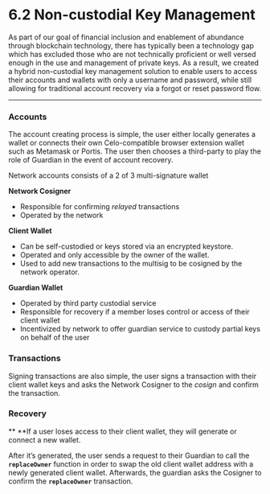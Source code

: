 # 6.2 Non-custodial Key Management

As part of our goal of financial inclusion and enablement of abundance through blockchain technology, there has typically been a technology gap which has excluded those who are not technically proficient or well versed enough in the use and management of private keys. As a result, we created a hybrid non-custodial key management solution to enable users to access their accounts and wallets with only a username and password, while still allowing for traditional account recovery via a forgot or reset password flow.

****

### **Accounts**

The account creating process is simple, the user either locally generates a wallet or connects their own Celo-compatible browser extension wallet such as Metamask or Portis. The user then chooses a third-party to play the role of Guardian in the event of account recovery.

Network accounts consists of a 2 of 3 multi-signature wallet

**Network Cosigner**

* Responsible for confirming _relayed_ transactions
* Operated by the network

**Client Wallet**

* Can be self-custodied or keys stored via an encrypted keystore.
* Operated and only accessible by the owner of the wallet.&#x20;
* Used to add new transactions to the multisig to be cosigned by the network operator.

**Guardian Wallet**

* Operated by third party custodial service
* Responsible for recovery if a member loses control or access of their client wallet
* Incentivized by network to offer guardian service to custody partial keys on behalf of the user

### **Transactions**

Signing transactions are also simple, the user signs a transaction with their client wallet keys and asks the Network Cosigner to the _cosign_ and confirm the transaction.

### **Recovery**

** **If a user loses access to their client wallet, they will generate or connect a new wallet.

After it’s generated, the user sends a request to their Guardian to call the **`replaceOwner`** function in order to swap the old client wallet address with a newly generated client wallet. Afterwards, the guardian asks the Cosigner to confirm the **`replaceOwner`** transaction.
